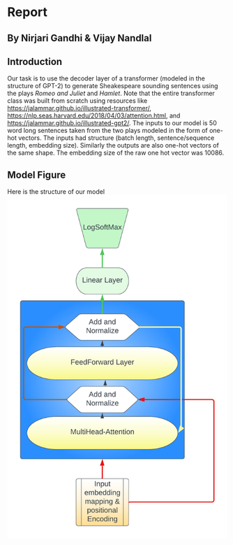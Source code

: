 # Report 
**By Nirjari Gandhi & Vijay Nandlal**
---

## Introduction
Our task is to use the decoder layer of a transformer (modeled in the structure of GPT-2) to generate Sheakespeare sounding sentences using the plays *Romeo and Juliet* and *Hamlet*. Note that the entire transformer class was built from scratch using resources like https://jalammar.github.io/illustrated-transformer/,  https://nlp.seas.harvard.edu/2018/04/03/attention.html, and https://jalammar.github.io/illustrated-gpt2/. The inputs to our model is 50 word long sentences taken from the two plays modeled in the form of one-hot vectors. The inputs had structure (batch length, sentence/sequence length, embedding size). Similarly the outputs are also one-hot vectors of the same shape. The embedding size of the raw one hot vector was 10086.

## Model Figure
Here is the structure of our model ![Custom Decoding Layer](images/Neural_Net1.png)


